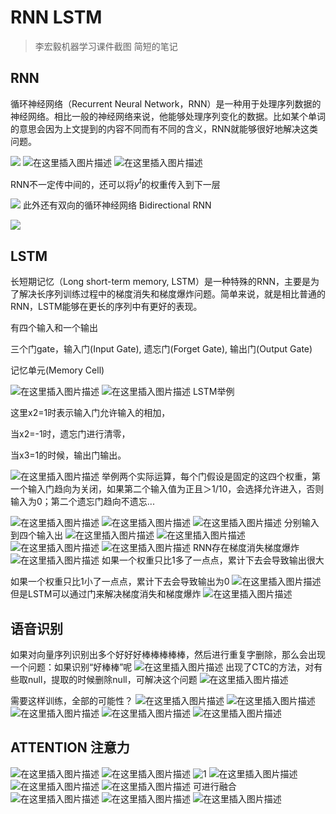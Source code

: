 # RNN      LSTM
> 李宏毅机器学习课件截图 简短的笔记
## RNN
循环神经网络（Recurrent Neural Network，RNN）是一种用于处理序列数据的神经网络。相比一般的神经网络来说，他能够处理序列变化的数据。比如某个单词的意思会因为上文提到的内容不同而有不同的含义，RNN就能够很好地解决这类问题。

![](https://img-blog.csdnimg.cn/20200413131717267.png?x-oss-process=image/watermark,type_ZmFuZ3poZW5naGVpdGk,shadow_10,text_aHR0cHM6Ly9ibG9nLmNzZG4ubmV0L3FxXzQyMTQ2NjMw,size_16,color_FFFFFF,t_70)
![在这里插入图片描述](https://img-blog.csdnimg.cn/20200413131738895.png?x-oss-process=image/watermark,type_ZmFuZ3poZW5naGVpdGk,shadow_10,text_aHR0cHM6Ly9ibG9nLmNzZG4ubmV0L3FxXzQyMTQ2NjMw,size_16,color_FFFFFF,t_70)
![在这里插入图片描述](https://img-blog.csdnimg.cn/2020041313175642.png?x-oss-process=image/watermark,type_ZmFuZ3poZW5naGVpdGk,shadow_10,text_aHR0cHM6Ly9ibG9nLmNzZG4ubmV0L3FxXzQyMTQ2NjMw,size_16,color_FFFFFF,t_70)

RNN不一定传中间的，还可以将$y^t$的权重传入到下一层

![](https://img-blog.csdnimg.cn/20200413131818889.png?x-oss-process=image/watermark,type_ZmFuZ3poZW5naGVpdGk,shadow_10,text_aHR0cHM6Ly9ibG9nLmNzZG4ubmV0L3FxXzQyMTQ2NjMw,size_16,color_FFFFFF,t_70)
此外还有双向的循环神经网络 Bidirectional RNN

![](https://img-blog.csdnimg.cn/20200413131839196.png?x-oss-process=image/watermark,type_ZmFuZ3poZW5naGVpdGk,shadow_10,text_aHR0cHM6Ly9ibG9nLmNzZG4ubmV0L3FxXzQyMTQ2NjMw,size_16,color_FFFFFF,t_70)

## LSTM

长短期记忆（Long short-term memory, LSTM）是一种特殊的RNN，主要是为了解决长序列训练过程中的梯度消失和梯度爆炸问题。简单来说，就是相比普通的RNN，LSTM能够在更长的序列中有更好的表现。

有四个输入和一个输出

三个门gate，输入门(Input Gate), 遗忘门(Forget Gate), 输出门(Output Gate)

记忆单元(Memory Cell)

![在这里插入图片描述](https://img-blog.csdnimg.cn/20200413131901232.png?x-oss-process=image/watermark,type_ZmFuZ3poZW5naGVpdGk,shadow_10,text_aHR0cHM6Ly9ibG9nLmNzZG4ubmV0L3FxXzQyMTQ2NjMw,size_16,color_FFFFFF,t_70)
![在这里插入图片描述](https://img-blog.csdnimg.cn/2020041313191692.png?x-oss-process=image/watermark,type_ZmFuZ3poZW5naGVpdGk,shadow_10,text_aHR0cHM6Ly9ibG9nLmNzZG4ubmV0L3FxXzQyMTQ2NjMw,size_16,color_FFFFFF,t_70)
LSTM举例

这里x2=1时表示输入门允许输入的相加，

当x2=-1时，遗忘门进行清零，

当x3=1的时候，输出门输出。 

![在这里插入图片描述](https://img-blog.csdnimg.cn/20200413131931574.png?x-oss-process=image/watermark,type_ZmFuZ3poZW5naGVpdGk,shadow_10,text_aHR0cHM6Ly9ibG9nLmNzZG4ubmV0L3FxXzQyMTQ2NjMw,size_16,color_FFFFFF,t_70)
举例两个实际运算，每个门假设是固定的这四个权重，第一个输入门趋向为关闭，如果第二个输入值为正且＞1/10，会选择允许进入，否则输入为0；第二个遗忘门趋向不遗忘...

![在这里插入图片描述](https://img-blog.csdnimg.cn/20200413131946390.png?x-oss-process=image/watermark,type_ZmFuZ3poZW5naGVpdGk,shadow_10,text_aHR0cHM6Ly9ibG9nLmNzZG4ubmV0L3FxXzQyMTQ2NjMw,size_16,color_FFFFFF,t_70)
![在这里插入图片描述](https://img-blog.csdnimg.cn/2020041313200913.png?x-oss-process=image/watermark,type_ZmFuZ3poZW5naGVpdGk,shadow_10,text_aHR0cHM6Ly9ibG9nLmNzZG4ubmV0L3FxXzQyMTQ2NjMw,size_16,color_FFFFFF,t_70)
![在这里插入图片描述](https://img-blog.csdnimg.cn/20200413132024203.png?x-oss-process=image/watermark,type_ZmFuZ3poZW5naGVpdGk,shadow_10,text_aHR0cHM6Ly9ibG9nLmNzZG4ubmV0L3FxXzQyMTQ2NjMw,size_16,color_FFFFFF,t_70)
分别输入到四个输入出
![在这里插入图片描述](https://img-blog.csdnimg.cn/20200413132044850.png?x-oss-process=image/watermark,type_ZmFuZ3poZW5naGVpdGk,shadow_10,text_aHR0cHM6Ly9ibG9nLmNzZG4ubmV0L3FxXzQyMTQ2NjMw,size_16,color_FFFFFF,t_70)
![在这里插入图片描述](https://img-blog.csdnimg.cn/20200413132059549.png?x-oss-process=image/watermark,type_ZmFuZ3poZW5naGVpdGk,shadow_10,text_aHR0cHM6Ly9ibG9nLmNzZG4ubmV0L3FxXzQyMTQ2NjMw,size_16,color_FFFFFF,t_70)
![在这里插入图片描述](https://img-blog.csdnimg.cn/20200413132121177.png?x-oss-process=image/watermark,type_ZmFuZ3poZW5naGVpdGk,shadow_10,text_aHR0cHM6Ly9ibG9nLmNzZG4ubmV0L3FxXzQyMTQ2NjMw,size_16,color_FFFFFF,t_70)
![在这里插入图片描述](https://img-blog.csdnimg.cn/20200413132138785.png?x-oss-process=image/watermark,type_ZmFuZ3poZW5naGVpdGk,shadow_10,text_aHR0cHM6Ly9ibG9nLmNzZG4ubmV0L3FxXzQyMTQ2NjMw,size_16,color_FFFFFF,t_70)
RNN存在梯度消失梯度爆炸
![在这里插入图片描述](https://img-blog.csdnimg.cn/20200413132154509.png?x-oss-process=image/watermark,type_ZmFuZ3poZW5naGVpdGk,shadow_10,text_aHR0cHM6Ly9ibG9nLmNzZG4ubmV0L3FxXzQyMTQ2NjMw,size_16,color_FFFFFF,t_70)
如果一个权重只比1多了一点点，累计下去会导致输出很大

如果一个权重只比1小了一点点，累计下去会导致输出为0
![在这里插入图片描述](https://img-blog.csdnimg.cn/20200413132213735.png?x-oss-process=image/watermark,type_ZmFuZ3poZW5naGVpdGk,shadow_10,text_aHR0cHM6Ly9ibG9nLmNzZG4ubmV0L3FxXzQyMTQ2NjMw,size_16,color_FFFFFF,t_70)
但是LSTM可以通过门来解决梯度消失和梯度爆炸
![在这里插入图片描述](https://img-blog.csdnimg.cn/20200413132234409.png?x-oss-process=image/watermark,type_ZmFuZ3poZW5naGVpdGk,shadow_10,text_aHR0cHM6Ly9ibG9nLmNzZG4ubmV0L3FxXzQyMTQ2NjMw,size_16,color_FFFFFF,t_70)
## 语音识别

如果对向量序列识别出多个好好好棒棒棒棒棒，然后进行重复字删除，那么会出现一个问题：如果识别“好棒棒”呢
![在这里插入图片描述](https://img-blog.csdnimg.cn/20200413132249198.png?x-oss-process=image/watermark,type_ZmFuZ3poZW5naGVpdGk,shadow_10,text_aHR0cHM6Ly9ibG9nLmNzZG4ubmV0L3FxXzQyMTQ2NjMw,size_16,color_FFFFFF,t_70)
出现了CTC的方法，对有些取null，提取的时候删除null，可解决这个问题
![在这里插入图片描述](https://img-blog.csdnimg.cn/20200413132303183.png?x-oss-process=image/watermark,type_ZmFuZ3poZW5naGVpdGk,shadow_10,text_aHR0cHM6Ly9ibG9nLmNzZG4ubmV0L3FxXzQyMTQ2NjMw,size_16,color_FFFFFF,t_70)

需要这样训练，全部的可能性？
![在这里插入图片描述](https://img-blog.csdnimg.cn/2020041313232218.png?x-oss-process=image/watermark,type_ZmFuZ3poZW5naGVpdGk,shadow_10,text_aHR0cHM6Ly9ibG9nLmNzZG4ubmV0L3FxXzQyMTQ2NjMw,size_16,color_FFFFFF,t_70)
![在这里插入图片描述](https://img-blog.csdnimg.cn/20200413132336378.png?x-oss-process=image/watermark,type_ZmFuZ3poZW5naGVpdGk,shadow_10,text_aHR0cHM6Ly9ibG9nLmNzZG4ubmV0L3FxXzQyMTQ2NjMw,size_16,color_FFFFFF,t_70)
![在这里插入图片描述](https://img-blog.csdnimg.cn/20200413132352532.png?x-oss-process=image/watermark,type_ZmFuZ3poZW5naGVpdGk,shadow_10,text_aHR0cHM6Ly9ibG9nLmNzZG4ubmV0L3FxXzQyMTQ2NjMw,size_16,color_FFFFFF,t_70)
![在这里插入图片描述](https://img-blog.csdnimg.cn/20200413132408165.png?x-oss-process=image/watermark,type_ZmFuZ3poZW5naGVpdGk,shadow_10,text_aHR0cHM6Ly9ibG9nLmNzZG4ubmV0L3FxXzQyMTQ2NjMw,size_16,color_FFFFFF,t_70)
![在这里插入图片描述](https://img-blog.csdnimg.cn/20200413132422450.png?x-oss-process=image/watermark,type_ZmFuZ3poZW5naGVpdGk,shadow_10,text_aHR0cHM6Ly9ibG9nLmNzZG4ubmV0L3FxXzQyMTQ2NjMw,size_16,color_FFFFFF,t_70)

## ATTENTION 注意力
![在这里插入图片描述](https://img-blog.csdnimg.cn/20200413132436112.png?x-oss-process=image/watermark,type_ZmFuZ3poZW5naGVpdGk,shadow_10,text_aHR0cHM6Ly9ibG9nLmNzZG4ubmV0L3FxXzQyMTQ2NjMw,size_16,color_FFFFFF,t_70)
![在这里插入图片描述](https://img-blog.csdnimg.cn/20200413132448277.png?x-oss-process=image/watermark,type_ZmFuZ3poZW5naGVpdGk,shadow_10,text_aHR0cHM6Ly9ibG9nLmNzZG4ubmV0L3FxXzQyMTQ2NjMw,size_16,color_FFFFFF,t_70)
![1](https://img-blog.csdnimg.cn/20200413132458181.png?x-oss-process=image/watermark,type_ZmFuZ3poZW5naGVpdGk,shadow_10,text_aHR0cHM6Ly9ibG9nLmNzZG4ubmV0L3FxXzQyMTQ2NjMw,size_16,color_FFFFFF,t_70)
![在这里插入图片描述](https://img-blog.csdnimg.cn/20200413132514874.png?x-oss-process=image/watermark,type_ZmFuZ3poZW5naGVpdGk,shadow_10,text_aHR0cHM6Ly9ibG9nLmNzZG4ubmV0L3FxXzQyMTQ2NjMw,size_16,color_FFFFFF,t_70)
![在这里插入图片描述](https://img-blog.csdnimg.cn/20200413132527897.png?x-oss-process=image/watermark,type_ZmFuZ3poZW5naGVpdGk,shadow_10,text_aHR0cHM6Ly9ibG9nLmNzZG4ubmV0L3FxXzQyMTQ2NjMw,size_16,color_FFFFFF,t_70)
![在这里插入图片描述](https://img-blog.csdnimg.cn/20200413132542956.png?x-oss-process=image/watermark,type_ZmFuZ3poZW5naGVpdGk,shadow_10,text_aHR0cHM6Ly9ibG9nLmNzZG4ubmV0L3FxXzQyMTQ2NjMw,size_16,color_FFFFFF,t_70)
可进行融合
![在这里插入图片描述](https://img-blog.csdnimg.cn/20200413132556842.png?x-oss-process=image/watermark,type_ZmFuZ3poZW5naGVpdGk,shadow_10,text_aHR0cHM6Ly9ibG9nLmNzZG4ubmV0L3FxXzQyMTQ2NjMw,size_16,color_FFFFFF,t_70)
![在这里插入图片描述](https://img-blog.csdnimg.cn/20200413132610301.png?x-oss-process=image/watermark,type_ZmFuZ3poZW5naGVpdGk,shadow_10,text_aHR0cHM6Ly9ibG9nLmNzZG4ubmV0L3FxXzQyMTQ2NjMw,size_16,color_FFFFFF,t_70)
![在这里插入图片描述](https://img-blog.csdnimg.cn/20200413132621558.png?x-oss-process=image/watermark,type_ZmFuZ3poZW5naGVpdGk,shadow_10,text_aHR0cHM6Ly9ibG9nLmNzZG4ubmV0L3FxXzQyMTQ2NjMw,size_16,color_FFFFFF,t_70)

